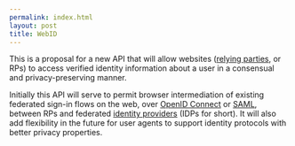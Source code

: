 ```yaml
---
permalink: index.html
layout: post
title: WebID
---
```


This is a proposal for a new API that will allow websites ([relying parties](https://en.wikipedia.org/wiki/Relying_party), or RPs) to access verified identity information about a user in a consensual and privacy-preserving manner.

Initially this API will serve to permit browser intermediation of existing federated sign-in flows on the web, over [OpenID Connect](https://openid.net/connect/) or [SAML](http://docs.oasis-open.org/security/saml/Post2.0/sstc-saml-tech-overview-2.0.html), between RPs and federated [identity providers](https://en.wikipedia.org/wiki/Identity_provider) (IDPs for short). It will also add flexibility in the future for user agents to support identity protocols with better privacy properties.
